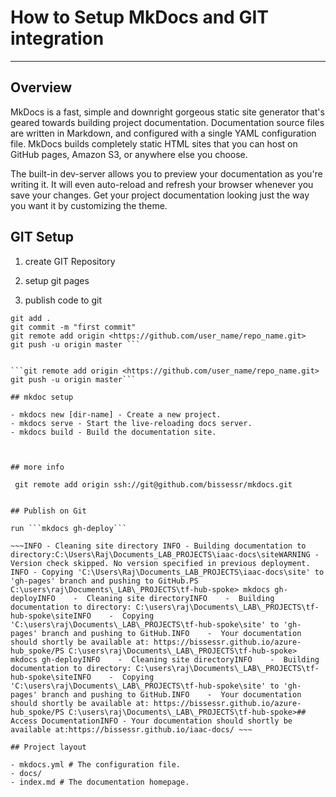 
# How to Setup MkDocs and GIT integration

---

## Overview

MkDocs is a fast, simple and downright gorgeous static site generator that's geared towards building project documentation. Documentation source files are written in Markdown, and configured with a single YAML configuration file. MkDocs builds completely static HTML sites that you can host on GitHub pages, Amazon S3, or anywhere else you choose.

The built-in dev-server allows you to preview your documentation as you're writing it. It will even auto-reload and refresh your browser whenever you save your changes. Get your project documentation looking just the way you want it by customizing the theme.

## GIT Setup

1. create GIT Repository
2. setup git pages

3. publish code to git

```git init
git add .
git commit -m "first commit"
git remote add origin <https://github.com/user_name/repo_name.git>
git push -u origin master ```


```git remote add origin <https://github.com/user_name/repo_name.git>
git push -u origin master```

## mkdoc setup

- mkdocs new [dir-name] - Create a new project.
- mkdocs serve - Start the live-reloading docs server.
- mkdocs build - Build the documentation site.



## more info

 git remote add origin ssh://git@github.com/bissessr/mkdocs.git


## Publish on Git

run ```mkdocs gh-deploy```

~~~INFO - Cleaning site directory INFO - Building documentation to directory:C:\Users\Raj\Documents_LAB_PROJECTS\iaac-docs\siteWARNING - Version check skipped. No version specified in previous deployment. INFO - Copying 'C:\Users\Raj\Documents_LAB_PROJECTS\iaac-docs\site' to 'gh-pages' branch and pushing to GitHub.PS C:\users\raj\Documents\_LAB\_PROJECTS\tf-hub-spoke> mkdocs gh-deployINFO    -  Cleaning site directoryINFO    -  Building documentation to directory: C:\users\raj\Documents\_LAB\_PROJECTS\tf-hub-spoke\siteINFO    -  Copying 'C:\users\raj\Documents\_LAB\_PROJECTS\tf-hub-spoke\site' to 'gh-pages' branch and pushing to GitHub.INFO    -  Your documentation should shortly be available at: https://bissessr.github.io/azure-hub_spoke/PS C:\users\raj\Documents\_LAB\_PROJECTS\tf-hub-spoke> mkdocs gh-deployINFO    -  Cleaning site directoryINFO    -  Building documentation to directory: C:\users\raj\Documents\_LAB\_PROJECTS\tf-hub-spoke\siteINFO    -  Copying 'C:\users\raj\Documents\_LAB\_PROJECTS\tf-hub-spoke\site' to 'gh-pages' branch and pushing to GitHub.INFO    -  Your documentation should shortly be available at: https://bissessr.github.io/azure-hub_spoke/PS C:\users\raj\Documents\_LAB\_PROJECTS\tf-hub-spoke>## Access DocumentationINFO - Your documentation should shortly be available at:https://bissessr.github.io/iaac-docs/ ~~~

## Project layout

- mkdocs.yml # The configuration file.
- docs/
- index.md # The documentation homepage.


